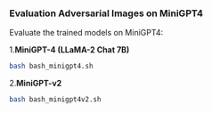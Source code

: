 ### Evaluation Adversarial Images on MiniGPT4

Evaluate the trained models on MiniGPT4:

1.**MiniGPT-4 (LLaMA-2 Chat 7B)**
```bash
bash bash_minigpt4.sh
```
    
2.**MiniGPT-v2** 
```bash
bash bash_minigpt4v2.sh
```
